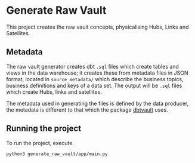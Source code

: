 # Generate Raw Vault

This project creates the raw vault concepts, physicalising Hubs, Links and Satellites.

## Metadata

The raw vault generator creates dbt `.sql` files which create tables and views in the data warehouse; it creates these from metadata files in JSON format, located in `source_metadata/` which describe the business topics, business definitions and keys of a data set. The output will be `.sql`  files which create Hubs, links and satellites.

The metadata used in generating the files is defined by the data producer, the metadata is different to that which the package [dbtvault](https://dbtvault.readthedocs.io/en/latest/) uses.

## Running the project

To run the project, execute.

```
python3 generate_raw_vault/app/main.py
```